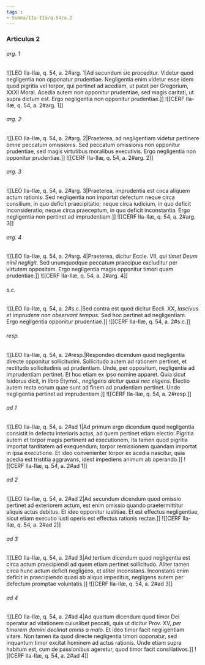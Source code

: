 ```yaml
---
tags : 
- Summa/IIa-IIæ/q.54/a.2
---
```


### Articulus 2

###### arg. 1
![[LEO IIa-IIæ, q. 54, a. 2#arg. 1|Ad secundum sic proceditur. Videtur quod negligentia non opponatur prudentiae. Negligentia enim videtur esse idem quod pigritia vel torpor, qui pertinet ad acediam, ut patet per Gregorium, XXXI Moral. Acedia autem non opponitur prudentiae, sed magis caritati, ut supra dictum est. Ergo negligentia non opponitur prudentiae.]]
![[CERF IIa-IIæ, q. 54, a. 2#arg. 1]]

###### arg. 2
![[LEO IIa-IIæ, q. 54, a. 2#arg. 2|Praeterea, ad negligentiam videtur pertinere omne peccatum omissionis. Sed peccatum omissionis non opponitur prudentiae, sed magis virtutibus moralibus executivis. Ergo negligentia non opponitur prudentiae.]]
![[CERF IIa-IIæ, q. 54, a. 2#arg. 2]]

###### arg. 3
![[LEO IIa-IIæ, q. 54, a. 2#arg. 3|Praeterea, imprudentia est circa aliquem actum rationis. Sed negligentia non importat defectum neque circa consilium, in quo deficit praecipitatio; neque circa iudicium, in quo deficit inconsideratio; neque circa praeceptum, in quo deficit inconstantia. Ergo negligentia non pertinet ad imprudentiam.]]
![[CERF IIa-IIæ, q. 54, a. 2#arg. 3]]

###### arg. 4
![[LEO IIa-IIæ, q. 54, a. 2#arg. 4|Praeterea, dicitur Eccle. VII, *qui timet Deum nihil negligit*. Sed unumquodque peccatum praecipue excluditur per virtutem oppositam. Ergo negligentia magis opponitur timori quam prudentiae.]]
![[CERF IIa-IIæ, q. 54, a. 2#arg. 4]]

###### s.c.
![[LEO IIa-IIæ, q. 54, a. 2#s.c.|Sed contra est quod dicitur Eccli. XX, *lascivus et imprudens non observant tempus*. Sed hoc pertinet ad negligentiam. Ergo negligentia opponitur prudentiae.]]
![[CERF IIa-IIæ, q. 54, a. 2#s.c.]]

###### resp.
![[LEO IIa-IIæ, q. 54, a. 2#resp.|Respondeo dicendum quod negligentia directe opponitur sollicitudini. Sollicitudo autem ad rationem pertinet, et rectitudo sollicitudinis ad prudentiam. Unde, per oppositum, negligentia ad imprudentiam pertinet. Et hoc etiam ex ipso nomine apparet. Quia sicut Isidorus dicit, in libro Etymol., *negligens dicitur quasi nec eligens*. Electio autem recta eorum quae sunt ad finem ad prudentiam pertinet. Unde negligentia pertinet ad imprudentiam.]]
![[CERF IIa-IIæ, q. 54, a. 2#resp.]]

###### ad 1
![[LEO IIa-IIæ, q. 54, a. 2#ad 1|Ad primum ergo dicendum quod negligentia consistit in defectu interioris actus, ad quem pertinet etiam electio. Pigritia autem et torpor magis pertinent ad executionem, ita tamen quod pigritia importat tarditatem ad exequendum; torpor remissionem quandam importat in ipsa executione. Et ideo convenienter torpor ex acedia nascitur, quia acedia est tristitia aggravans, idest impediens animum ab operando.]]
![[CERF IIa-IIæ, q. 54, a. 2#ad 1]]

###### ad 2
![[LEO IIa-IIæ, q. 54, a. 2#ad 2|Ad secundum dicendum quod omissio pertinet ad exteriorem actum, est enim omissio quando praetermittitur aliquis actus debitus. Et ideo opponitur iustitiae. Et est effectus negligentiae, sicut etiam executio iusti operis est effectus rationis rectae.]]
![[CERF IIa-IIæ, q. 54, a. 2#ad 2]]

###### ad 3
![[LEO IIa-IIæ, q. 54, a. 2#ad 3|Ad tertium dicendum quod negligentia est circa actum praecipiendi ad quem etiam pertinet sollicitudo. Aliter tamen circa hunc actum deficit negligens, et aliter inconstans. Inconstans enim deficit in praecipiendo quasi ab aliquo impeditus, negligens autem per defectum promptae voluntatis.]]
![[CERF IIa-IIæ, q. 54, a. 2#ad 3]]

###### ad 4
![[LEO IIa-IIæ, q. 54, a. 2#ad 4|Ad quartum dicendum quod timor Dei operatur ad vitationem cuiuslibet peccati, quia ut dicitur Prov. XV, *per timorem domini declinat omnis a malo*. Et ideo timor facit negligentiam vitare. Non tamen ita quod directe negligentia timori opponatur, sed inquantum timor excitat hominem ad actus rationis. Unde etiam supra habitum est, cum de passionibus ageretur, quod timor facit consiliativos.]]
![[CERF IIa-IIæ, q. 54, a. 2#ad 4]]


